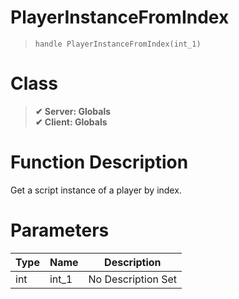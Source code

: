# PlayerInstanceFromIndex
> `handle PlayerInstanceFromIndex(int_1)`
# Class
> __✔ Server: Globals__  
> __✔ Client: Globals__  
# Function Description
Get a script instance of a player by index.
# Parameters
Type|Name|Description
--|--|--
int|int_1|No Description Set
